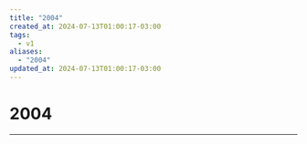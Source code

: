 ```yaml
---
title: "2004"
created_at: 2024-07-13T01:00:17-03:00
tags:
  - v1
aliases:
  - "2004"
updated_at: 2024-07-13T01:00:17-03:00
---
```

# 2004
---

